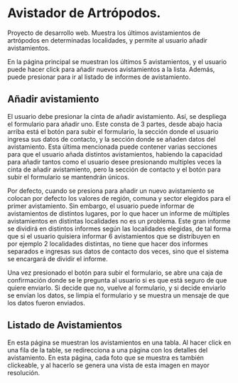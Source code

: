 # Avistador de Artrópodos.
Proyecto de desarrollo web. Muestra los últimos avistamientos de artrópodos en determinadas localidades, 
y permite al usuario añadir avistamientos.

En la página principal se muestran los últimos 5 avistamientos, y el usuario puede hacer click para añadir 
nuevos avistamientos a la lista. Además, puede presionar para ir al listado de informes de avistamiento.

## Añadir avistamiento
El usuario debe presionar la cinta de añadir avistamiento. Así, se despliega el formulario para añadir uno.
Este consta de 3 partes, desde abajo hacia arriba está el botón para subir el formulario, la sección donde el usuario
ingresa sus datos de contacto, y la sección donde se añaden datos del avistamiento. Esta última mencionada puede
contener varias secciones para que el usuario añada distintos avistamientos, habiendo la capacidad para añadir tantos
como el usuario desee presionando multiples veces la cinta de añadir avistamiento, pero la sección de contacto y
el botón para subir el formulario se mantendrán únicos.

Por defecto, cuando se presiona para añadir un nuevo avistamiento se colocan por defecto los valores de región, comuna 
y sector elegidos para el primer avistamiento. Sin embargo, el usuario puede informar de avistamientos de distintos lugares,
por lo que hacer un informe de múltiples avistamientos en distintas localidades no es un problema.
Este gran informe se dividirá en distintos informes según las localidades elegidas, de tal forma que si el usuario quisiera
informar 6 avistamientos que se distribuyen en por ejemplo 2 localidades distintas, no tiene que hacer dos informes
separados e ingresas sus datos de contacto dos veces, sino que el sistema se encargará de dividir el informe.

Una vez presionado el botón para subir el formulario, se abre una caja de confirmación donde se le pregunta al usuario si es que
está seguro de que quiere enviarlo. Si decide que no, vuelve al formulario, y si decide enviarlo se envían los datos, se limpia
el formulario y se muestra un mensaje de que los datos fueron enviados.

## Listado de Avistamientos
En esta página se muestran los avistamientos en una tabla. Al hacer click en una fila de la table, se redirecciona a
una página con los detalles del avistamiento. En esta página, cada foto que se muestra es también clickeable, y al hacerlo
se genera una vista de esta imagen en mayor resolución.